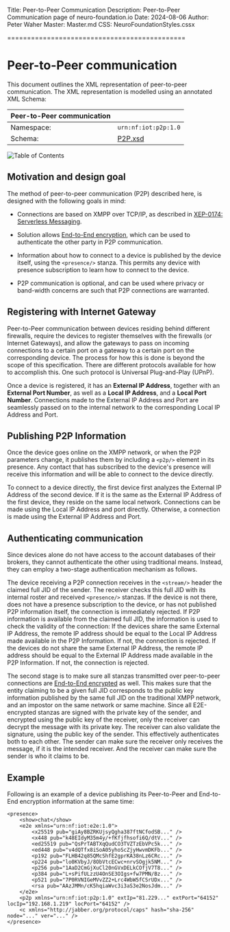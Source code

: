 ﻿Title: Peer-to-Peer Communication
Description: Peer-to-Peer Communication page of neuro-foundation.io
Date: 2024-08-06
Author: Peter Waher
Master: Master.md
CSS: NeuroFoundationStyles.cssx

=============================================

Peer-to-Peer communication
===============================

This document outlines the XML representation of peer-to-peer communication. The XML representation is modelled using an annotated XML Schema:

| Peer-to-Peer communication              ||
| ------------|----------------------------|
| Namespace:  | `urn:nf:iot:p2p:1.0`       |
| Schema:     | [P2P.xsd](Schemas/P2P.xsd) |

![Table of Contents](toc)

Motivation and design goal
----------------------------

The method of peer-to-peer communication (P2P) described here, is designed with the following goals in mind:

* Connections are based on XMPP over TCP/IP, as described in [XEP-0174: Serverless Messaging](https://xmpp.org/extensions/xep-0174.html).

* Solution allows [End-to-End encryption](E2E.md), which can be used to authenticate the other party in P2P communication.

* Information about how to connect to a device is published by the device itself, using the `<presence/>` stanza. This permits any device with 
presence subscription to learn how to connect to the device.

* P2P communication is optional, and can be used where privacy or band-width concerns are such that P2P connections are warranted.


Registering with Internet Gateway
--------------------------------------

Peer-to-Peer communication between devices residing behind different firewalls, require the devices to register themselves with the firewalls
(or Internet Gateways), and allow the gateways to pass on incoming connections to a certain port on a gateway to a certain port on the corresponding 
device. The process for how this is done is beyond the scope of this specification. There are different protocols available for how to accomplish this.
One such protocol is Universal Plug-and-Play (UPnP).

Once a device is registered, it has an **External IP Address**, together with an **External Port Number**, as well as a **Local IP Address**, and
a **Local Port Number**. Connections made to the External IP Address and Port are seamlessly passed on to the internal network to the corresponding 
Local IP Address and Port.


Publishing P2P Information
-------------------------------

Once the device goes online on the XMPP network, or when the P2P parameters change, it publishes them by including a `<p2p/>` element in its presence.
Any contact that has subscribed to the device's presence will receive this information and will be able to connect to the device directly.

To connect to a device directly, the first device first analyzes the External IP Address of the second device. If it is the same as the External IP Address
of the first device, they reside on the same local network. Connections can be made using the Local IP Address and port directly. Otherwise, a connection
is made using the External IP Address and Port.


Authenticating communication
--------------------------------

Since devices alone do not have access to the account databases of their brokers, they cannot authenticate the other using traditional means. Instead,
they can employ a two-stage authentication mechanism as follows.

The device receiving a P2P connection receives in the `<stream/>` header the claimed full JID of the sender. The receiver checks this full JID with its
internal roster and received `<presence/>` stanzas. If the device is not there, does not have a presence subscription to the device, or has not published
P2P information itself, the connection is immediately rejected. If P2P information is available from the claimed full JID, the information is used to check
the validity of the connection: If the devices share the same External IP Address, the remote IP address should be equal to the Local IP Address made available in the P2P Information. If not, the connection is rejected. If the devices do not share the same External IP Address, the remote IP address 
should be equal to the External IP Address made available in the P2P Information. If not, the connection is rejected.

The second stage is to make sure all stanzas transmitted over peer-to-peer connections are [End-to-End encrypted](E2E.md) as well. This makes sure that the 
entity claiming to be a given full JID corresponds to the public key information published by the same full JID on the traditional XMPP network,
and an impostor on the same network or same machine. Since all E2E-encrypted stanzas are signed with the private key of the sender, and encrypted using the
public key of the receiver, only the receiver can decrypt the message with its private key. The receiver can also validate the signature, using the public
key of the sender. This effectively authenticates both to each other. The sender can make sure the receiver only receives the message, if it is the intended
receiver. And the receiver can make sure the sender is who it claims to be.

Example
------------

Following is an example of a device publishing its Peer-to-Peer and End-to-End encryption information at the same time:

```
<presence>
    <show>chat</show>
    <e2e xmlns="urn:nf:iot:e2e:1.0">
        <x25519 pub="giAy8BZRKUjsyQgha387ftNCfodSB..." />
        <x448 pub="k48EIdyM35m4y/+fKfjfhsofi6Q/dtV..." />
        <ed25519 pub="QsPrTABTXqQudCO3TVZTzEbVPc5k..." />
        <ed448 pub="v4dQTfx8iSoA05yhoScZjyHwvmDKFb..." />
        <p192 pub="FLHB42q85QMcShfE2gprKA38nLz6CRc..." />
        <p224 pub="lo0KVbyJ/8ObVtcECwc+nrvSOgjk5NM..." />
        <p256 pub="1AaD2CmGjXuCl20nGVxDELkCOfjV7T8..." />
        <p384 pub="L+sPifULzzU4OnSE3OIgs+fw7PMN/Bz..." />
        <p521 pub="7P0RVNIGeMVvZZ2+Lrc4WbW5fCSrUDx..." />
        <rsa pub="AAzJMMn/cK5hqiaWvc3i3aS3e2NosJdm..." />
    </e2e>
    <p2p xmlns="urn:nf:iot:p2p:1.0" extIp="81.229..." extPort="64152" locIp="192.168.1.219" locPort="64152" />
    <c xmlns="http://jabber.org/protocol/caps" hash="sha-256" node="..." ver="..." />
</presence>
```
